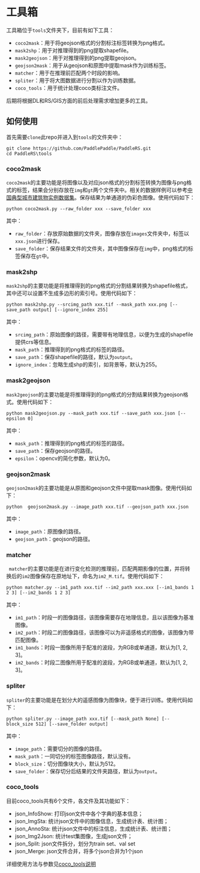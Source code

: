 # 工具箱

工具箱位于`tools`文件夹下，目前有如下工具：

- `coco2mask`：用于将geojson格式的分割标注标签转换为png格式。
- `mask2shp`：用于对推理得到的png提取shapefile。
- `mask2geojson`：用于对推理得到的png提取geojson。
- `geojson2mask`：用于从geojson和原图中提取mask作为训练标签。
- `matcher`：用于在推理前匹配两个时段的影响。
- `spliter`：用于将大图数据进行分割以作为训练数据。
- `coco_tools`：用于统计处理coco类标注文件。

后期将根据DL和RS/GIS方面的前后处理需求增加更多的工具。

## 如何使用

首先需要`clone`此repo并进入到`tools`的文件夹中：

```shell
git clone https://github.com/PaddlePaddle/PaddleRS.git
cd PaddleRS\tools
```

### coco2mask

`coco2mask`的主要功能是将图像以及对应json格式的分割标签转换为图像与png格式的标签，结果会分别存放在`img`和`gt`两个文件夹中。相关的数据样例可以参考[中国典型城市建筑物实例数据集](https://www.scidb.cn/detail?dataSetId=806674532768153600&dataSetType=journal)。保存结果为单通道的伪彩色图像。使用代码如下：

```shell
python coco2mask.py --raw_folder xxx --save_folder xxx
```

其中：

- `raw_folder`：存放原始数据的文件夹，图像存放在`images`文件夹中，标签以`xxx.json`进行保存。
- `save_folder`：保存结果文件的文件夹，其中图像保存在`img`中，png格式的标签保存在`gt`中。

### mask2shp

`mask2shp`的主要功能是将推理得到的png格式的分割结果转换为shapefile格式，其中还可以设置不生成多边形的索引号。使用代码如下：

```shell
python mask2shp.py --srcimg_path xxx.tif --mask_path xxx.png [--save_path output] [--ignore_index 255]
```

其中：

- `srcimg_path`：原始图像的路径，需要带有地理信息，以便为生成的shapefile提供crs等信息。
- `mask_path`：推理得到的png格式的标签的路径。
- `save_path`：保存shapefile的路径，默认为`output`。
- `ignore_index`：忽略生成shp的索引，如背景等，默认为255。

### mask2geojson

`mask2geojson`的主要功能是将推理得到的png格式的分割结果转换为geojson格式。使用代码如下：

```shell
python mask2geojson.py --mask_path xxx.tif --save_path xxx.json [--epsilon 0]
```

其中：

- `mask_path`：推理得到的png格式的标签的路径。
- `save_path`：保存geojson的路径。
- `epsilon`：opencv的简化参数，默认为0。

### geojson2mask

`geojson2mask`的主要功能是从原图和geojson文件中提取mask图像。使用代码如下：

```shell
python  geojson2mask.py --image_path xxx.tif --geojson_path xxx.json
```

其中：

- `image_path`：原图像的路径。
- `geojson_path`：geojson的路径。

### matcher

` matcher`的主要功能是在进行变化检测的推理前，匹配两期影像的位置，并将转换后的`im2`图像保存在原地址下，命名为`im2_M.tif`。使用代码如下：

```shell
python matcher.py --im1_path xxx.tif --im2_path xxx.xxx [--im1_bands 1 2 3] [--im2_bands 1 2 3]
```

其中：

- `im1_path`：时段一的图像路径，该图像需要存在地理信息，且以该图像为基准图像。
- `im2_path`：时段二的图像路径，该图像可以为非遥感格式的图像，该图像为带匹配图像。
- `im1_bands`：时段一图像所用于配准的波段，为RGB或单通道，默认为[1, 2, 3]。
- `im2_bands`：时段二图像所用于配准的波段，为RGB或单通道，默认为[1, 2, 3]。

### spliter

`spliter`的主要功能是在划分大的遥感图像为图像块，便于进行训练。使用代码如下：

```shell
python spliter.py --image_path xxx.tif [--mask_path None] [--block_size 512] [--save_folder output]
```

其中：

- `image_path`：需要切分的图像的路径。
- `mask_path`：一同切分的标签图像路径，默认没有。
- `block_size`：切分图像块大小，默认为512。
- `save_folder`：保存切分后结果的文件夹路径，默认为`output`。

### coco_tools

目前coco_tools共有6个文件，各文件及其功能如下：

* json_InfoShow:    打印json文件中各个字典的基本信息；
* json_ImgSta:      统计json文件中的图像信息，生成统计表、统计图；
* json_AnnoSta:     统计json文件中的标注信息，生成统计表、统计图；
* json_Img2Json:    统计test集图像，生成json文件；
* json_Split:       json文件拆分，划分为train set、val set
* json_Merge:       json文件合并，将多个json合并为1个json

详细使用方法与参数见[coco_tools说明](coco_tools_cn.md)
